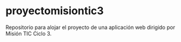 # proyectomisiontic3
Repositorio para alojar el proyecto de una aplicación web dirigido por Misión TIC Ciclo 3.
